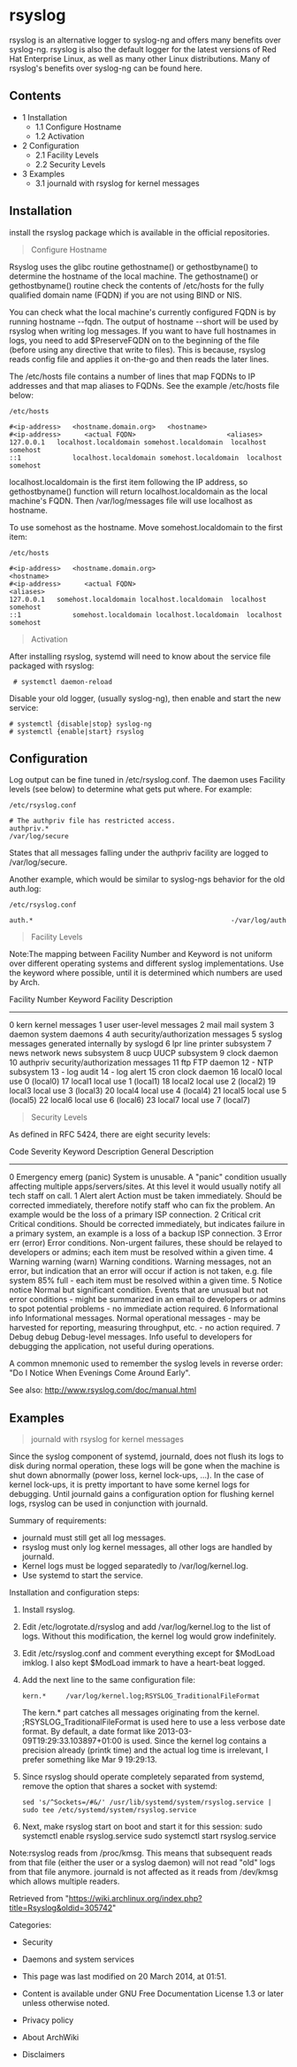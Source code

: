 rsyslog
=======

rsyslog is an alternative logger to syslog-ng and offers many benefits
over syslog-ng. rsyslog is also the default logger for the latest
versions of Red Hat Enterprise Linux, as well as many other Linux
distributions. Many of rsyslog's benefits over syslog-ng can be found
here.

Contents
--------

-   1 Installation
    -   1.1 Configure Hostname
    -   1.2 Activation
-   2 Configuration
    -   2.1 Facility Levels
    -   2.2 Security Levels
-   3 Examples
    -   3.1 journald with rsyslog for kernel messages

Installation
------------

install the rsyslog package which is available in the official
repositories.

> Configure Hostname

Rsyslog uses the glibc routine gethostname() or gethostbyname() to
determine the hostname of the local machine. The gethostname() or
gethostbyname() routine check the contents of /etc/hosts for the fully
qualified domain name (FQDN) if you are not using BIND or NIS.

You can check what the local machine's currently configured FQDN is by
running hostname --fqdn. The output of hostname --short will be used by
rsyslog when writing log messages. If you want to have full hostnames in
logs, you need to add $PreserveFQDN on to the beginning of the file
(before using any directive that write to files). This is because,
rsyslog reads config file and applies it on-the-go and then reads the
later lines.

The /etc/hosts file contains a number of lines that map FQDNs to IP
addresses and that map aliases to FQDNs. See the example /etc/hosts file
below:

    /etc/hosts

    #<ip-address>	<hostname.domain.org>	<hostname>
    #<ip-address>      <actual FQDN>                       <aliases>
    127.0.0.1	localhost.localdomain somehost.localdomain	localhost somehost
    ::1		        localhost.localdomain somehost.localdomain	localhost somehost

localhost.localdomain is the first item following the IP address, so
gethostbyname() function will return localhost.localdomain as the local
machine's FQDN. Then /var/log/messages file will use localhost as
hostname.

To use somehost as the hostname. Move somehost.localdomain to the first
item:

    /etc/hosts

    #<ip-address>	<hostname.domain.org>	                        <hostname>
    #<ip-address>      <actual FQDN>                                              <aliases>
    127.0.0.1	somehost.localdomain localhost.localdomain	localhost somehost
    ::1		        somehost.localdomain localhost.localdomain 	localhost somehost

> Activation

After installing rsyslog, systemd will need to know about the service
file packaged with rsyslog:

     # systemctl daemon-reload

Disable your old logger, (usually syslog-ng), then enable and start the
new service:

    # systemctl {disable|stop} syslog-ng
    # systemctl {enable|start} rsyslog

Configuration
-------------

Log output can be fine tuned in /etc/rsyslog.conf. The daemon uses
Facility levels (see below) to determine what gets put where. For
example:

    /etc/rsyslog.conf

    # The authpriv file has restricted access.
    authpriv.*                                              /var/log/secure

States that all messages falling under the authpriv facility are logged
to /var/log/secure.

Another example, which would be similar to syslog-ngs behavior for the
old auth.log:

    /etc/rsyslog.conf

    auth.*                                                  -/var/log/auth

> Facility Levels

Note:The mapping between Facility Number and Keyword is not uniform over
different operating systems and different syslog implementations. Use
the keyword where possible, until it is determined which numbers are
used by Arch.

  Facility Number   Keyword    Facility Description
  ----------------- ---------- ------------------------------------------
  0                 kern       kernel messages
  1                 user       user-level messages
  2                 mail       mail system
  3                 daemon     system daemons
  4                 auth       security/authorization messages
  5                 syslog     messages generated internally by syslogd
  6                 lpr        line printer subsystem
  7                 news       network news subsystem
  8                 uucp       UUCP subsystem
  9                            clock daemon
  10                authpriv   security/authorization messages
  11                ftp        FTP daemon
  12                -          NTP subsystem
  13                -          log audit
  14                -          log alert
  15                cron       clock daemon
  16                local0     local use 0 (local0)
  17                local1     local use 1 (local1)
  18                local2     local use 2 (local2)
  19                local3     local use 3 (local3)
  20                local4     local use 4 (local4)
  21                local5     local use 5 (local5)
  22                local6     local use 6 (local6)
  23                local7     local use 7 (local7)

> Security Levels

As defined in RFC 5424, there are eight security levels:

  Code   Severity        Keyword          Description                         General Description
  ------ --------------- ---------------- ----------------------------------- -----------------------------------------------------------------------------------------------------------------------------------------------------------------------------
  0      Emergency       emerg (panic)    System is unusable.                 A "panic" condition usually affecting multiple apps/servers/sites. At this level it would usually notify all tech staff on call.
  1      Alert           alert            Action must be taken immediately.   Should be corrected immediately, therefore notify staff who can fix the problem. An example would be the loss of a primary ISP connection.
  2      Critical        crit             Critical conditions.                Should be corrected immediately, but indicates failure in a primary system, an example is a loss of a backup ISP connection.
  3      Error           err (error)      Error conditions.                   Non-urgent failures, these should be relayed to developers or admins; each item must be resolved within a given time.
  4      Warning         warning (warn)   Warning conditions.                 Warning messages, not an error, but indication that an error will occur if action is not taken, e.g. file system 85% full - each item must be resolved within a given time.
  5      Notice          notice           Normal but significant condition.   Events that are unusual but not error conditions - might be summarized in an email to developers or admins to spot potential problems - no immediate action required.
  6      Informational   info             Informational messages.             Normal operational messages - may be harvested for reporting, measuring throughput, etc. - no action required.
  7      Debug           debug            Debug-level messages.               Info useful to developers for debugging the application, not useful during operations.

A common mnemonic used to remember the syslog levels in reverse order:
"Do I Notice When Evenings Come Around Early".

See also: http://www.rsyslog.com/doc/manual.html

Examples
--------

> journald with rsyslog for kernel messages

Since the syslog component of systemd, journald, does not flush its logs
to disk during normal operation, these logs will be gone when the
machine is shut down abnormally (power loss, kernel lock-ups, ...). In
the case of kernel lock-ups, it is pretty important to have some kernel
logs for debugging. Until journald gains a configuration option for
flushing kernel logs, rsyslog can be used in conjunction with journald.

Summary of requirements:

-   journald must still get all log messages.
-   rsyslog must only log kernel messages, all other logs are handled by
    journald.
-   Kernel logs must be logged separatedly to /var/log/kernel.log.
-   Use systemd to start the service.

Installation and configuration steps:

1.  Install rsyslog.
2.  Edit /etc/logrotate.d/rsyslog and add /var/log/kernel.log to the
    list of logs. Without this modification, the kernel log would grow
    indefinitely.
3.  Edit /etc/rsyslog.conf and comment everything except for
    $ModLoad imklog. I also kept $ModLoad immark to have a heart-beat
    logged.
4.  Add the next line to the same configuration file:

        kern.*     /var/log/kernel.log;RSYSLOG_TraditionalFileFormat

    The kern.* part catches all messages originating from the kernel.
    ;RSYSLOG_TraditionalFileFormat is used here to use a less verbose
    date format. By default, a date format like
    2013-03-09T19:29:33.103897+01:00 is used. Since the kernel log
    contains a precision already (printk time) and the actual log time
    is irrelevant, I prefer something like Mar  9 19:29:13.

5.  Since rsyslog should operate completely separated from systemd,
    remove the option that shares a socket with systemd:

        sed 's/^Sockets=/#&/' /usr/lib/systemd/system/rsyslog.service | sudo tee /etc/systemd/system/rsyslog.service

6.  Next, make rsyslog start on boot and start it for this session:
    sudo systemctl enable rsyslog.service
    sudo systemctl start rsyslog.service

Note:rsyslog reads from /proc/kmsg. This means that subsequent reads
from that file (either the user or a syslog daemon) will not read "old"
logs from that file anymore. journald is not affected as it reads from
/dev/kmsg which allows multiple readers.

Retrieved from
"https://wiki.archlinux.org/index.php?title=Rsyslog&oldid=305742"

Categories:

-   Security
-   Daemons and system services

-   This page was last modified on 20 March 2014, at 01:51.
-   Content is available under GNU Free Documentation License 1.3 or
    later unless otherwise noted.
-   Privacy policy
-   About ArchWiki
-   Disclaimers
